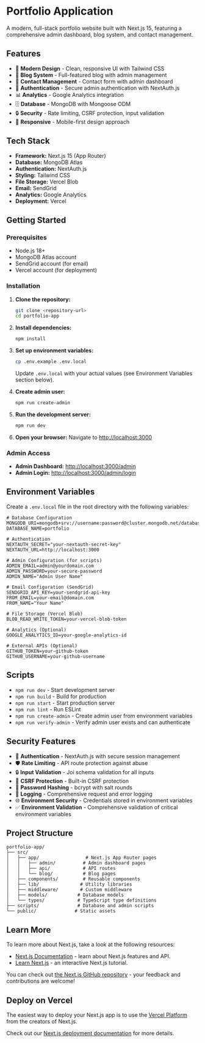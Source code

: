 # Portfolio Application

A modern, full-stack portfolio website built with Next.js 15, featuring a comprehensive admin dashboard, blog system, and contact management.

## Features

- 🎨 **Modern Design** - Clean, responsive UI with Tailwind CSS
- 📝 **Blog System** - Full-featured blog with admin management
- 📧 **Contact Management** - Contact form with admin dashboard
- 🔐 **Authentication** - Secure admin authentication with NextAuth.js
- 📊 **Analytics** - Google Analytics integration
- 🗄️ **Database** - MongoDB with Mongoose ODM
- 🔒 **Security** - Rate limiting, CSRF protection, input validation
- 📱 **Responsive** - Mobile-first design approach

## Tech Stack

- **Framework:** Next.js 15 (App Router)
- **Database:** MongoDB Atlas
- **Authentication:** NextAuth.js
- **Styling:** Tailwind CSS
- **File Storage:** Vercel Blob
- **Email:** SendGrid
- **Analytics:** Google Analytics
- **Deployment:** Vercel

## Getting Started

### Prerequisites

- Node.js 18+
- MongoDB Atlas account
- SendGrid account (for email)
- Vercel account (for deployment)

### Installation

1. **Clone the repository:**

   ```bash
   git clone <repository-url>
   cd portfolio-app
   ```

2. **Install dependencies:**

   ```bash
   npm install
   ```

3. **Set up environment variables:**

   ```bash
   cp .env.example .env.local
   ```

   Update `.env.local` with your actual values (see Environment Variables section below).

4. **Create admin user:**

   ```bash
   npm run create-admin
   ```

5. **Run the development server:**

   ```bash
   npm run dev
   ```

6. **Open your browser:**
   Navigate to [http://localhost:3000](http://localhost:3000)

### Admin Access

- **Admin Dashboard:** [http://localhost:3000/admin](http://localhost:3000/admin)
- **Admin Login:** [http://localhost:3000/admin/login](http://localhost:3000/admin/login)

## Environment Variables

Create a `.env.local` file in the root directory with the following variables:

```env
# Database Configuration
MONGODB_URI=mongodb+srv://username:password@cluster.mongodb.net/database
DATABASE_NAME=portfolio

# Authentication
NEXTAUTH_SECRET="your-nextauth-secret-key"
NEXTAUTH_URL=http://localhost:3000

# Admin Configuration (for scripts)
ADMIN_EMAIL=admin@yourdomain.com
ADMIN_PASSWORD=your-secure-password
ADMIN_NAME="Admin User Name"

# Email Configuration (SendGrid)
SENDGRID_API_KEY=your-sendgrid-api-key
FROM_EMAIL=your-email@domain.com
FROM_NAME="Your Name"

# File Storage (Vercel Blob)
BLOB_READ_WRITE_TOKEN=your-vercel-blob-token

# Analytics (Optional)
GOOGLE_ANALYTICS_ID=your-google-analytics-id

# External APIs (Optional)
GITHUB_TOKEN=your-github-token
GITHUB_USERNAME=your-github-username
```

## Scripts

- `npm run dev` - Start development server
- `npm run build` - Build for production
- `npm run start` - Start production server
- `npm run lint` - Run ESLint
- `npm run create-admin` - Create admin user from environment variables
- `npm run verify-admin` - Verify admin user exists and can authenticate

## Security Features

- 🔐 **Authentication** - NextAuth.js with secure session management
- 🛡️ **Rate Limiting** - API route protection against abuse
- 🔒 **Input Validation** - Joi schema validation for all inputs
- 🚫 **CSRF Protection** - Built-in CSRF protection
- 🔑 **Password Hashing** - bcrypt with salt rounds
- 📝 **Logging** - Comprehensive request and error logging
- 🌐 **Environment Security** - Credentials stored in environment variables
- ✅ **Environment Validation** - Comprehensive validation of critical environment variables

## Project Structure

```
portfolio-app/
├── src/
│   ├── app/                 # Next.js App Router pages
│   │   ├── admin/          # Admin dashboard pages
│   │   ├── api/            # API routes
│   │   └── blog/           # Blog pages
│   ├── components/         # Reusable components
│   ├── lib/               # Utility libraries
│   ├── middleware/        # Custom middleware
│   ├── models/           # Database models
│   └── types/            # TypeScript type definitions
├── scripts/              # Database and admin scripts
└── public/              # Static assets
```

## Learn More

To learn more about Next.js, take a look at the following resources:

- [Next.js Documentation](https://nextjs.org/docs) - learn about Next.js features and API.
- [Learn Next.js](https://nextjs.org/learn) - an interactive Next.js tutorial.

You can check out [the Next.js GitHub repository](https://github.com/vercel/next.js) - your feedback and contributions are welcome!

## Deploy on Vercel

The easiest way to deploy your Next.js app is to use the [Vercel Platform](https://vercel.com/new?utm_medium=default-template&filter=next.js&utm_source=create-next-app&utm_campaign=create-next-app-readme) from the creators of Next.js.

Check out our [Next.js deployment documentation](https://nextjs.org/docs/app/building-your-application/deploying) for more details.
